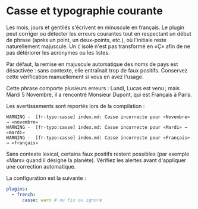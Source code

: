 # Casse et typographie courante

Les mois, jours et gentilés s'écrivent en minuscule en français. Le plugin peut corriger ou détecter les erreurs courantes tout en respectant un début de phrase (après un point, un deux-points, etc.), où l'initiale reste naturellement majuscule. Un `C` isolé n'est pas transformé en «Ç» afin de ne pas détériorer les acronymes ou les listes.

Par défaut, la remise en majuscule automatique des noms de pays est désactivée : sans contexte, elle entraînait trop de faux positifs. Conservez cette vérification manuellement si vous en avez l'usage.

Cette phrase comporte plusieurs erreurs : <span class="fr-typo-ignore">Lundi</span>, Lucas est venu ; mais <span class="fr-typo-ignore">Mardi</span> 5 <span class="fr-typo-ignore">Novembre</span>, il a rencontré Monsieur Dupont, qui est <span class="fr-typo-ignore">Français</span> à Paris.

Les avertissements sont reportés lors de la compilation :

```text
WARNING -  [fr-typo:casse] index.md: Casse incorrecte pour «Novembre» → «novembre»
WARNING -  [fr-typo:casse] index.md: Casse incorrecte pour «Mardi» → «mardi»
WARNING -  [fr-typo:casse] index.md: Casse incorrecte pour «Français» → «français»
```

Sans contexte lexical, certains faux positifs restent possibles (par exemple «<span class="fr-typo-ignore">Mars</span>» quand il désigne la planète). Vérifiez les alertes avant d'appliquer une correction automatique.

La configuration est la suivante :

```yaml
plugins:
  - french:
      casse: warn # ou fix ou ignore
```
